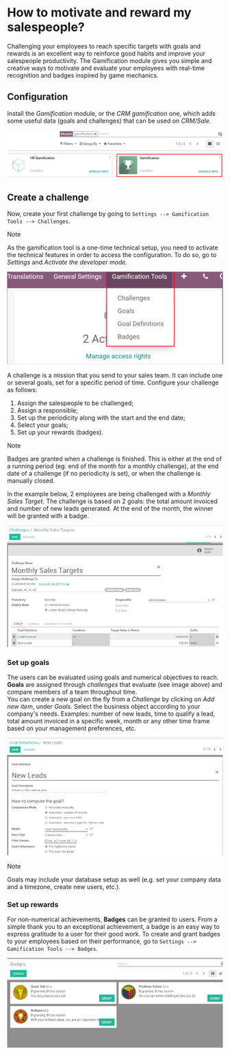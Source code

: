 # How to motivate and reward my salespeople?

Challenging your employees to reach specific targets with goals and
rewards is an excellent way to reinforce good habits and improve your
salespeople productivity. The Gamification module gives you simple and
creative ways to motivate and evaluate your employees with real-time
recognition and badges inspired by game mechanics.

## Configuration

Install the *Gamification* module, or the *CRM gamification* one, which
adds some useful data (goals and challenges) that can be used on
*CRM/Sale*.

<img src="gamification/gamification_module_install.png"
class="align-center"
alt="View of the gamification module being installed in Konvergo ERP" />

## Create a challenge

Now, create your first challenge by going to
`Settings --> Gamification Tools
--> Challenges`.

> [!NOTE]
> As the gamification tool is a one-time technical setup, you need to
> activate the technical features in order to access the configuration.
> To do so, go to *Settings* and *Activate the developer mode*.

<img src="gamification/gamification_tools_menu.png" class="align-center"
alt="View if the gamification tools menu in Konvergo ERP Settings" />

A challenge is a mission that you send to your sales team. It can
include one or several goals, set for a specific period of time.
Configure your challenge as follows:

1.  Assign the salespeople to be challenged;
2.  Assign a responsible;
3.  Set up the periodicity along with the start and the end date;
4.  Select your goals;
5.  Set up your rewards (badges).

> [!NOTE]
> Badges are granted when a challenge is finished. This is either at the
> end of a running period (eg: end of the month for a monthly
> challenge), at the end date of a challenge (if no periodicity is set),
> or when the challenge is manually closed.

In the example below, 2 employees are being challenged with a *Monthly
Sales Target*. The challenge is based on 2 goals: the total amount
invoiced and number of new leads generated. At the end of the month, the
winner will be granted with a badge.

<img src="gamification/challenges.png" class="align-center"
alt="View of the challenge form and a challenge being created for Konvergo ERP Sales" />

### Set up goals

The users can be evaluated using goals and numerical objectives to
reach.  
**Goals** are assigned through *challenges* that evaluate (see image
above) and compare members of a team throughout time.  
You can create a new goal on the fly from a *Challenge* by clicking on
*Add new item*, under *Goals*. Select the business object according to
your company's needs. Examples: number of new leads, time to qualify a
lead, total amount invoiced in a specific week, month or any other time
frame based on your management preferences, etc.

<img src="gamification/goal_definitions.png" class="align-center"
alt="View of the goal definition form and a goal definition being created for Konvergo ERP Sales" />

> [!NOTE]
> Goals may include your database setup as well (e.g. set your company
> data and a timezone, create new users, etc.).

### Set up rewards

For non-numerical achievements, **Badges** can be granted to users. From
a simple thank you to an exceptional achievement, a badge is an easy way
to express gratitude to a user for their good work. To create and grant
badges to your employees based on their performance, go to
`Settings --> Gamification Tools --> Badges`.

<img src="gamification/badges.png" class="align-center"
alt="View of the badges page in Konvergo ERP" />
